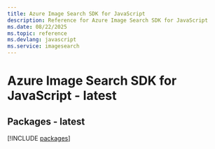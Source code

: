 ```yaml
---
title: Azure Image Search SDK for JavaScript
description: Reference for Azure Image Search SDK for JavaScript
ms.date: 08/22/2025
ms.topic: reference
ms.devlang: javascript
ms.service: imagesearch
---
```

# Azure Image Search SDK for JavaScript - latest
## Packages - latest
[!INCLUDE [packages](image-search-index.md)]